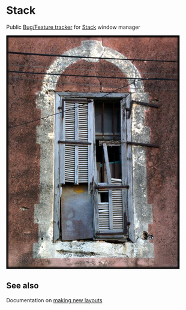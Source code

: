 # Stack

Public [Bug/Feature tracker](https://github.com/losttech/Stack/issues) for [Stack](https://losttech.software/stack.html) window manager

![broken window image](https://raw.githubusercontent.com/losttech/Stack/master/Broken_Window.jpg)

## See also

Documentation on [making new layouts](docs/layouts/README.md)